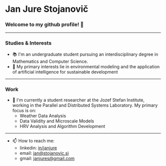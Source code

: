 # Jan Jure Stojanovič
### Welcome to my github profile! 👋
---
### Studies & Interests
- 📚 I'm an undergraduate student pursuing an interdisciplinary degree in Mathematics and Computer Science. 
- 🌱 My primary interests lie in environmental modeling and the application of artificial intelligence for sustainable development 
---
### Work 
- 💼 I'm currently a student researcher at the Jozef Stefan Institute, working in the Parallel and Distributed Systems Laboratory. My primary focus is on:
  * Weather Data Analysis
  * Data Validity and Microscale Models
  * HRV Analysis and Algorithm Development
---
- 📫 How to reach me:
  * linkedin: [in/janjure](https://www.linkedin.com/in/jan-jure-stojanovi%C4%8D-139964237/)
  * email: jan@stojanovic.si
  * gmail: janjures@gmail.com
